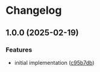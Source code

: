 # Changelog

## 1.0.0 (2025-02-19)


### Features

* initial implementation ([c95b7db](https://github.com/limbo-works/Limbo.Nuxt.Animation/commit/c95b7dbafe43c427f99e707ab2b0a66345b51cd9))
